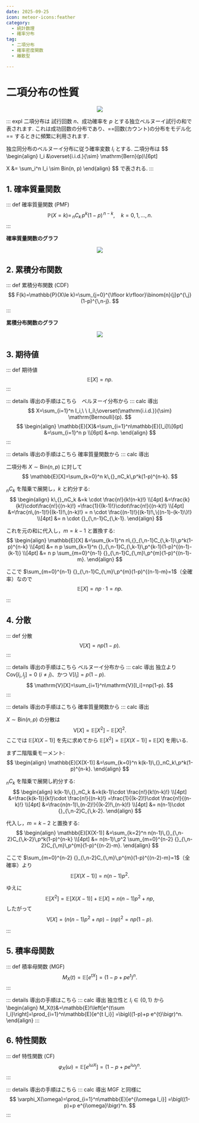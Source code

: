 ```yaml
---
date: 2025-09-25
icon: meteor-icons:feather
category:
  - 統計数理
  - 確率分布
tag:
  - 二項分布
  - 確率密度関数
  - 離散型

---
```


# 二項分布の性質

<div style="display: flex; gap: 10px; justify-content: center;">
  <img src="/assets/images/probability_distribution/binomial/binom_to_normal_line.gif" style="max-width: 100%; height: auto;">
</div>

::: expl
二項分布は 試行回数 $n$、成功確率を $p$ とする独立ベルヌーイ試行の和で表されます.
これは成功回数の分布であり、==回数(カウント)の分布をモデル化== するときに頻繁に利用されます.

独立同分布のベルヌーイ分布に従う確率変数 $I_i$ とする.
二項分布は
$$
\begin{align}
I_i &\overset{i.i.d.}{\sim} \mathrm{Bern}(p)\\[6pt]

X &= \sum_i^n I_i \sim Bin(n, p)
\end{align}
$$
で表される.
:::

## 1. 確率質量関数
::: def 確率質量関数 (PMF)
$$
\mathbb{P}(X=k)=\,{}_nC_k\,p^k(1-p)^{\,n-k},\quad k=0,1,\dots,n.
$$
:::

**確率質量関数のグラフ**

<div style="display: flex; gap: 10px; justify-content: center;">
  <img src="/assets/images/probability_distribution/binomial/pmf_multi_line.png" style="max-width: 80%; height: auto;">
</div>


## 2. 累積分布関数
::: def 累積分布関数 (CDF)
$$
F(k)=\mathbb{P}(X\le k)=\sum_{j=0}^{\lfloor k\rfloor}\binom{n}{j}p^{\,j}(1-p)^{\,n-j}.
$$
:::

**累積分布関数のグラフ**

<div style="display: flex; gap: 10px; justify-content: center;">
  <img src="/assets/images/probability_distribution/binomial/cdf.png" style="max-width: 70%; height: auto;">
</div>

## 3. 期待値
::: def 期待値
$$
\mathbb{E}[X]=np.
$$
:::

::: details 導出の手順はこちら　ベルヌーイ分布から
::: calc 導出
$$
X=\sum_{i=1}^n I_i,\ \ I_i\;\overset{\mathrm{i.i.d.}}{\sim} \mathrm{Bernoulli}(p).
$$
$$
\begin{align}
\mathbb{E}[X]&=\sum_{i=1}^n\mathbb{E}[I_i]\\[6pt]
&=\sum_{i=1}^n p \\[6pt]
&=np.
\end{align}
$$
:::

::: details 導出の手順はこちら 確率質量関数から
::: calc 導出

二項分布 $X \sim \mathrm{Bin}(n,p)$ に対して
$$
\mathbb{E}[X]=\sum_{k=0}^n k\,{}_nC_k\,p^k(1-p)^{n-k}.
$$

$_nC_k$ を階乗で展開し，$k$ と約分する:
$$
\begin{align}
k\,{}_nC_k
&=k \cdot \frac{n!}{k!(n-k)!} \\[4pt]
&=\frac{k}{k!}\cdot\frac{n!}{(n-k)!}
=\frac{1}{(k-1)!}\cdot\frac{n!}{(n-k)!} \\[4pt]
&=\frac{n\,(n-1)!}{(k-1)!\,(n-k)!}
= n \cdot \frac{(n-1)!}{(k-1)!\,\{(n-1)-(k-1)\}!} \\[4pt]
&= n \cdot {}_{\,n-1}C_{\,k-1}.
\end{align}
$$

これを元の和に代入し，$m=k-1$ と置換する:
$$
\begin{align}
\mathbb{E}[X]
&=\sum_{k=1}^n n\,{}_{\,n-1}C_{\,k-1}\,p^k(1-p)^{n-k} \\[4pt]
&= n p \sum_{k=1}^n {}_{\,n-1}C_{\,k-1}\,p^{k-1}(1-p)^{(n-1)-(k-1)} \\[4pt]
&= n p \sum_{m=0}^{n-1} {}_{\,n-1}C_{\,m}\,p^{m}(1-p)^{(n-1)-m}. 
\end{align}
$$

ここで $\sum_{m=0}^{n-1} {}_{\,n-1}C_{\,m}\,p^{m}(1-p)^{(n-1)-m}=1$（全確率）なので
$$
\mathbb{E}[X]=n p \cdot 1 = np.
$$

:::


## 4. 分散
::: def 分散
$$
\mathrm{V}[X]=np(1-p).
$$
:::

::: details 導出の手順はこちら ベルヌーイ分布から
::: calc 導出
独立より $\mathrm{Cov}[I_i,I_j]=0\ (i\ne j)$、かつ $\mathrm{V}[I_i]=p(1-p)$.
$$
\mathrm{V}[X]=\sum_{i=1}^n\mathrm{V}[I_i]=np(1-p).
$$
:::

::: details 導出の手順はこちら 確率質量関数から
::: calc 導出

$X \sim \mathrm{Bin}(n,p)$ の分散は
$$
\mathrm{V}[X] = \mathbb{E}[X^2]-\mathbb{E}[X]^2.
$$
ここでは $\mathbb{E}[X(X-1)]$ を先に求めてから
$\mathbb{E}[X^2]=\mathbb{E}[X(X-1)]+\mathbb{E}[X]$ を用いる.

まず二階階乗モーメント:
$$
\begin{align}
\mathbb{E}[X(X-1)]
&=\sum_{k=0}^n k(k-1)\,{}_nC_k\,p^k(1-p)^{n-k}.
\end{align}
$$

$_nC_k$ を階乗で展開し約分する:
$$
\begin{align}
k(k-1)\,{}_nC_k
&=k(k-1)\cdot \frac{n!}{k!(n-k)!} \\[4pt]
&=\frac{k(k-1)}{k!}\cdot \frac{n!}{(n-k)!}
=\frac{1}{(k-2)!}\cdot \frac{n!}{(n-k)!} \\[4pt]
&=\frac{n(n-1)\,(n-2)!}{(k-2)!\,(n-k)!} \\[4pt]
&= n(n-1)\cdot {}_{\,n-2}C_{\,k-2}.
\end{align}
$$

代入し，$m=k-2$ と置換する:
$$
\begin{align}
\mathbb{E}[X(X-1)]
&=\sum_{k=2}^n n(n-1)\,{}_{\,n-2}C_{\,k-2}\,p^k(1-p)^{n-k} \\[4pt]
&= n(n-1)\,p^2 \sum_{m=0}^{n-2} {}_{\,n-2}C_{\,m}\,p^{m}(1-p)^{(n-2)-m}.
\end{align}
$$

ここで $\sum_{m=0}^{n-2} {}_{\,n-2}C_{\,m}\,p^{m}(1-p)^{(n-2)-m}=1$（全確率）より
$$
\mathbb{E}[X(X-1)] = n(n-1)p^2.
$$

ゆえに
$$
\mathbb{E}[X^2]=\mathbb{E}[X(X-1)]+\mathbb{E}[X]
= n(n-1)p^2 + np,
$$
したがって
$$
\mathrm{V}[X]
= \bigl(n(n-1)p^2 + np\bigr) - (np)^2
= np(1-p).
$$

:::



## 5. 積率母関数
::: def 積率母関数 (MGF)
$$
M_X(t)=\mathbb{E}[e^{tX}]=(1-p+pe^{t})^{n}.
$$
:::

::: details 導出の手順はこちら
::: calc 導出
独立性と $I_i\in\{0,1\}$ から
\begin{align}
M_X(t)&=\mathbb{E}\!\left[e^{t\sum I_i}\right]=\prod_{i=1}^n\mathbb{E}[e^{t I_i}]
=\bigl((1-p)+p e^{t}\bigr)^n.
\end{align}
:::

## 6. 特性関数
::: def 特性関数 (CF)
$$
\varphi_X(\omega)=\mathbb{E}[e^{i\omega X}]=(1-p+pe^{i\omega})^{n}.
$$
:::

::: details 導出の手順はこちら
::: calc 導出
MGF と同様に
$$
\varphi_X(\omega)=\prod_{i=1}^n\mathbb{E}[e^{i\omega I_i}]
=\bigl((1-p)+p e^{i\omega}\bigr)^n.
$$
:::
